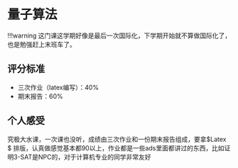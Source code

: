 # 量子算法

!!!warning
    这门课这学期好像是最后一次国际化，下学期开始就不算做国际化了，也是勉强赶上末班车了。

## 评分标准

* 三次作业（latex编写）：40%
* 期末报告：60%

## 个人感受

究极大水课，一次课也没听，成绩由三次作业和一份期末报告组成，要拿$Latex $ 排版，认真做感觉基本都90以上，作业都是一些ads里面都讲过的东西，比如证明3-SAT是NPC的，对于计算机专业的同学非常友好

